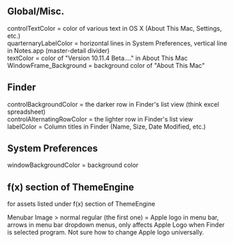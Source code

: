 Global/Misc.
--------------

controlTextColor = color of various text in OS X (About This Mac, Settings, etc.)  
quarternaryLabelColor = horizontal lines in System Preferences, vertical line in Notes.app (master-detail divider)  
textColor = color of "Version 10.11.4 Beta...." in About This Mac  
WindowFrame_Background = background color of "About This Mac"  

Finder
-------------- 

controlBackgroundColor = the darker row in Finder's list view (think excel spreadsheet)  
controlAlternatingRowColor = the lighter row in Finder's list view  
labelColor = Column titles in Finder (Name, Size, Date Modified, etc.)  


System Preferences
--------------

windowBackgroundColor = background color  



f(x) section of ThemeEngine
--------------
for assets listed under f(x) section of ThemeEngine  
  
  
Menubar Image > normal regular (the first one) = Apple logo in menu bar, arrows in menu bar dropdown menus, only affects Apple Logo when Finder is selected program. Not sure how to change Apple logo universally.  
